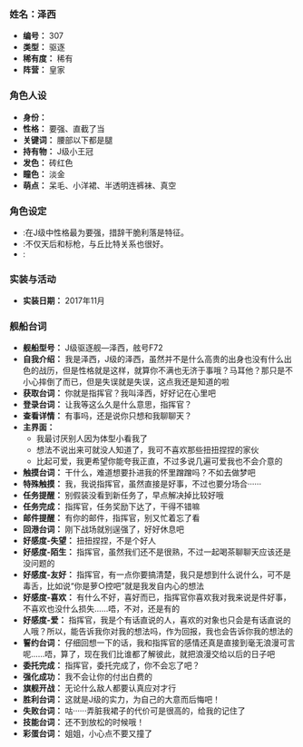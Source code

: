 ### 姓名：泽西
* **编号：** 307
* **类型：** 驱逐
* **稀有度：** 稀有
* **阵营：** 皇家


### 角色人设
* **身份：** 
* **性格：** 要强、直截了当
* **关键词：** 腰部以下都是腿
* **持有物：** J级小王冠
* **发色：** 砖红色
* **瞳色：** 淡金
* **萌点：** 呆毛、小洋裙、半透明连裤袜、真空


### 角色设定
* :在J级中性格最为要强，措辞干脆利落是特征。
* :不仅天后和标枪，与丘比特关系也很好。
* :


### 实装与活动
* **实装日期：** 2017年11月


### 舰船台词
* **舰船型号：** J级驱逐舰—泽西，舷号F72
* **自我介绍：** 我是泽西，J级的泽西，虽然并不是什么高贵的出身也没有什么出色的战历，但是性格就是这样，就算你不满也无济于事哦？马耳他？那只是不小心摔倒了而已，但是失误就是失误，这点我还是知道的啦
* **获取台词：** 你就是指挥官？我叫泽西，好好记在心里吧
* **登录台词：** 让我等这么久是什么意思，指挥官？
* **查看详情：** 有事吗，还是说你只想和我聊聊天？
* **主界面：**
  * 我最讨厌别人因为体型小看我了
  * 想法不说出来可就没人知道了，我可不喜欢那些扭扭捏捏的家伙
  * 比起可爱，我更希望你能夸我正直，不过多说几遍可爱我也不会介意的
* **触摸台词：** 干什么，难道想要扑进我的怀里蹭蹭吗？不如去做梦吧
* **特殊触摸：** 我，我说指挥官，虽然直接是好事，不过也要分场合······
* **任务提醒：** 别假装没看到新任务了，早点解决掉比较好哦
* **任务完成：** 指挥官，任务奖励下达了，干得不错嘛
* **邮件提醒：** 有你的邮件，指挥官，别又忙着忘了看
* **回港台词：** 刚下战场就别逞强了，好好休息吧
* **好感度-失望：** 扭扭捏捏，不是个好人
* **好感度-陌生：** 指挥官，虽然我们还不是很熟，不过一起喝茶聊聊天应该还是没问题的
* **好感度-友好：** 指挥官，有一点你要搞清楚，我只是想到什么说什么，可不是毒舌，比如说“你是萝○控吧”就是我发自内心的想法
* **好感度-喜欢：** 有什么不好，喜好而已，指挥官你喜欢我对我来说是件好事，不喜欢也没什么损失……唔，不对，还是有的
* **好感度-爱：** 指挥官，我是个有话直说的人，喜欢的对象也只会是有话直说的人哦？所以，能告诉我你对我的想法吗，作为回报，我也会告诉你我的想法的
* **誓约台词：** 仔细回想一下的话，我和指挥官的感情还真是直接到毫无浪漫可言呢……唔，算了，现在我们比谁都了解彼此，就把浪漫交给以后的日子吧
* **委托完成：** 指挥官，委托完成了，你不会忘了吧？
* **强化成功：** 我不会让你的付出白费的
* **旗舰开战：** 无论什么敌人都要认真应对才行
* **胜利台词：** 这就是J级的实力，为自己的大意而后悔吧！
* **失败台词：** 咕······弄脏我裙子的代价可是很高的，给我的记住了
* **技能台词：** 还不到放松的时候哦！
* **彩蛋台词：** 姐姐，小心点不要又撞了
